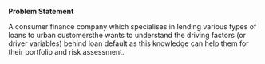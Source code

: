 **Problem Statement**

A consumer finance company which specialises in lending various types of loans to urban customersthe wants to understand the driving factors (or driver variables) behind loan default as this knowledge can help them for their portfolio and risk assessment.

